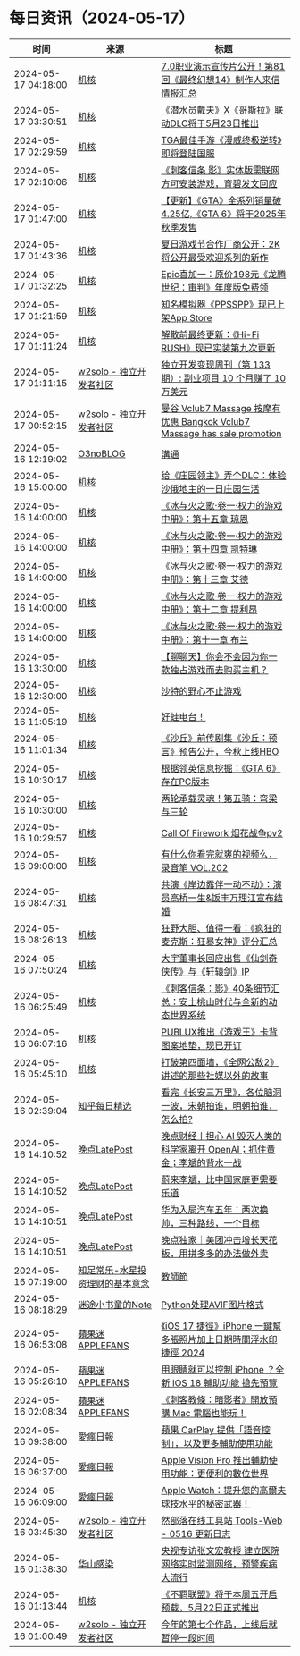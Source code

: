 ﻿# 每日资讯（2024-05-17）

|时间|来源|标题|
|---|---|---|
|2024-05-17 04:18:00|[机核](https://www.gcores.com/rss)|[7.0职业演示宣传片公开！第81回《最终幻想14》制作人来信情报汇总](https://www.gcores.com/articles/182010)|
|2024-05-17 03:30:51|[机核](https://www.gcores.com/rss)|[《潜水员戴夫》X《哥斯拉》联动DLC将于5月23日推出](https://www.gcores.com/articles/182019)|
|2024-05-17 02:29:59|[机核](https://www.gcores.com/rss)|[TGA最佳手游《漫威终极逆转》即将登陆国服](https://www.gcores.com/articles/182014)|
|2024-05-17 02:10:06|[机核](https://www.gcores.com/rss)|[《刺客信条 影》实体版需联网方可安装游戏，育碧发文回应](https://www.gcores.com/articles/182011)|
|2024-05-17 01:47:00|[机核](https://www.gcores.com/rss)|[【更新】《GTA》全系列销量破4.25亿,《GTA 6》将于2025年秋季发售](https://www.gcores.com/articles/182004)|
|2024-05-17 01:43:36|[机核](https://www.gcores.com/rss)|[夏日游戏节合作厂商公开：2K将公开最受欢迎系列的新作](https://www.gcores.com/articles/182008)|
|2024-05-17 01:32:25|[机核](https://www.gcores.com/rss)|[Epic喜加一：原价198元《龙腾世纪：审判》年度版免费领](https://www.gcores.com/articles/182009)|
|2024-05-17 01:21:59|[机核](https://www.gcores.com/rss)|[知名模拟器《PPSSPP》现已上架App Store](https://www.gcores.com/articles/182007)|
|2024-05-17 01:11:24|[机核](https://www.gcores.com/rss)|[解散前最终更新：《Hi-Fi RUSH》现已实装第九次更新](https://www.gcores.com/articles/182005)|
|2024-05-17 01:11:15|[w2solo - 独立开发者社区](https://w2solo.com/topics/feed)|[独立开发变现周刊（第 133 期）: 副业项目 10 个月赚了 10 万美元](https://w2solo.com/topics/4628)|
|2024-05-17 00:52:15|[w2solo - 独立开发者社区](https://w2solo.com/topics/feed)|[曼谷 Vclub7 Massage 按摩有优惠 Bangkok Vclub7 Massage has sale promotion ](https://w2solo.com/topics/4627)|
|2024-05-16 12:19:02|[O3noBLOG](https://feeds.feedburner.com/othree)|[溝通](https://blog.othree.net/log/2024/05/16/communication/)|
|2024-05-16 15:00:00|[机核](https://www.gcores.com/rss)|[给《庄园领主》弄个DLC：体验沙俄地主的一日庄园生活](https://www.gcores.com/radios/181618)|
|2024-05-16 14:00:00|[机核](https://www.gcores.com/rss)|[《冰与火之歌·卷一·权力的游戏 中册》：第十五章 琼恩](https://www.gcores.com/radios/181783)|
|2024-05-16 14:00:00|[机核](https://www.gcores.com/rss)|[《冰与火之歌·卷一·权力的游戏 中册》：第十四章 凯特琳](https://www.gcores.com/radios/181782)|
|2024-05-16 14:00:00|[机核](https://www.gcores.com/rss)|[《冰与火之歌·卷一·权力的游戏 中册》：第十三章 艾德](https://www.gcores.com/radios/181781)|
|2024-05-16 14:00:00|[机核](https://www.gcores.com/rss)|[《冰与火之歌·卷一·权力的游戏 中册》：第十二章 提利昂](https://www.gcores.com/radios/181780)|
|2024-05-16 14:00:00|[机核](https://www.gcores.com/rss)|[《冰与火之歌·卷一·权力的游戏 中册》：第十一章 布兰](https://www.gcores.com/radios/181779)|
|2024-05-16 13:30:00|[机核](https://www.gcores.com/rss)|[【聊聊天】你会不会因为你一款独占游戏而去购买主机？](https://www.gcores.com/articles/181986)|
|2024-05-16 12:30:00|[机核](https://www.gcores.com/rss)|[沙特的野心不止游戏](https://www.gcores.com/articles/181993)|
|2024-05-16 11:05:19|[机核](https://www.gcores.com/rss)|[好蛙电台！](https://www.gcores.com/videos/181988)|
|2024-05-16 11:01:34|[机核](https://www.gcores.com/rss)|[《沙丘》前传剧集《沙丘：预言》预告公开，今秋上线HBO](https://www.gcores.com/articles/181987)|
|2024-05-16 10:30:17|[机核](https://www.gcores.com/rss)|[根据领英信息挖掘：《GTA 6》存在PC版本](https://www.gcores.com/articles/181985)|
|2024-05-16 10:30:00|[机核](https://www.gcores.com/rss)|[两轮承载灵魂！第五骑：弯梁与三轮](https://www.gcores.com/videos/181691)|
|2024-05-16 10:29:57|[机核](https://www.gcores.com/rss)|[Call Of Firework 烟花战争pv2](https://www.gcores.com/videos/181982)|
|2024-05-16 09:00:00|[机核](https://www.gcores.com/rss)|[有什么你看完就爽的视频么，录音笔 VOL.202](https://www.gcores.com/radios/181979)|
|2024-05-16 08:47:31|[机核](https://www.gcores.com/rss)|[共演《岸边露伴一动不动》：演员高桥一生&饭丰万理江宣布结婚](https://www.gcores.com/articles/181980)|
|2024-05-16 08:26:13|[机核](https://www.gcores.com/rss)|[狂野大胆、值得一看：《疯狂的麦克斯：狂暴女神》评分汇总](https://www.gcores.com/articles/181978)|
|2024-05-16 07:50:24|[机核](https://www.gcores.com/rss)|[大宇董事长回应出售《仙剑奇侠传》与《轩辕剑》IP](https://www.gcores.com/articles/181975)|
|2024-05-16 06:25:49|[机核](https://www.gcores.com/rss)|[《刺客信条：影》40条细节汇总：安土桃山时代与全新的动态世界系统](https://www.gcores.com/articles/181967)|
|2024-05-16 06:07:16|[机核](https://www.gcores.com/rss)|[PUBLUX推出《游戏王》卡背图案地垫，现已开订](https://www.gcores.com/articles/181969)|
|2024-05-16 05:45:10|[机核](https://www.gcores.com/rss)|[打破第四面墙，《全网公敌2》讲述的那些社媒以外的故事](https://www.gcores.com/articles/181968)|
|2024-05-16 02:39:04|[知乎每日精选](https://www.zhihu.com/rss)|[看完《长安三万里》，各位脑洞一波，宋朝拍谁，明朝拍谁，怎么拍?](http://www.zhihu.com/question/613500879/answer/3141290416?utm_campaign=rss&utm_medium=rss&utm_source=rss&utm_content=title)|
|2024-05-16 14:10:52|[晚点LatePost](https://feedpress.me/wx-postlate)|[​晚点财经丨担心 AI 毁灭人类的科学家离开 OpenAI；抓住黄金；李斌的背水一战](http://mp.weixin.qq.com/s?__biz=MzU3Mjk1OTQ0Ng%3D%3D&mid=2247516158&idx=4&sn=eafb22fda5894aa5cfe65d471ab16e35)|
|2024-05-16 14:10:52|[晚点LatePost](https://feedpress.me/wx-postlate)|[蔚来李斌，比中国家庭更需要乐道](http://mp.weixin.qq.com/s?__biz=MzU3Mjk1OTQ0Ng%3D%3D&mid=2247516158&idx=3&sn=6c9435900a3319c1367abdb769929ec8)|
|2024-05-16 14:10:51|[晚点LatePost](https://feedpress.me/wx-postlate)|[华为入局汽车五年：两次换帅，三种路线，一个目标](http://mp.weixin.qq.com/s?__biz=MzU3Mjk1OTQ0Ng%3D%3D&mid=2247516158&idx=2&sn=c7e8b84df4db08d9587450752cd0e134)|
|2024-05-16 14:10:51|[晚点LatePost](https://feedpress.me/wx-postlate)|[晚点独家｜美团冲击增长天花板，用拼多多的办法做外卖](http://mp.weixin.qq.com/s?__biz=MzU3Mjk1OTQ0Ng%3D%3D&mid=2247516158&idx=1&sn=04a2153da563d4158ec5ea9ff96233b6)|
|2024-05-16 07:19:00|[知足常乐-水星投资理财的基本意念](http://mercurychong.blogspot.com/feeds/posts/default)|[教師節](http://mercurychong.blogspot.com/2024/05/blog-post_16.html)|
|2024-05-16 08:18:29|[迷途小书童的Note](https://xugaoxiang.com/feed)|[Python处理AVIF图片格式](https://xugaoxiang.com/2024/05/16/python-avif/)|
|2024-05-16 06:53:08|[蘋果迷 APPLEFANS](https://applefans.today/feed/)|[《iOS 17 捷徑》iPhone 一鍵幫多張照片加上日期時間浮水印捷徑 2024](https://applefans.today/ios-shortcuts-iphone-photo-time-stamp-2024/)|
|2024-05-16 05:26:10|[蘋果迷 APPLEFANS](https://applefans.today/feed/)|[用眼睛就可以控制 iPhone ？全新 iOS 18 輔助功能 搶先預覽](https://applefans.today/2024-05-ios-18-accessibility-features/)|
|2024-05-16 02:08:34|[蘋果迷 APPLEFANS](https://applefans.today/feed/)|[《刺客教條：暗影者》開放預購 Mac 電腦也能玩！](https://applefans.today/2024-05-assassins-creed-shadows-mac-november/)|
|2024-05-16 09:38:00|[愛瘋日報](http://www.iphonetaiwan.org/feeds/posts/default)|[蘋果 CarPlay 提供「語音控制」，以及更多輔助使用功能](https://www.iphonetaiwan.org/2024/05/apple-carplay-new-features.html)|
|2024-05-16 06:37:00|[愛瘋日報](http://www.iphonetaiwan.org/feeds/posts/default)|[Apple Vision Pro 推出輔助使用功能：更便利的數位世界](https://www.iphonetaiwan.org/2024/05/apple-visionos-assistive.html)|
|2024-05-16 06:09:00|[愛瘋日報](http://www.iphonetaiwan.org/feeds/posts/default)|[Apple Watch：提升您的高爾夫球技水平的秘密武器！](https://www.iphonetaiwan.org/2024/05/apple-watch-golf-companion.html)|
|2024-05-16 03:45:30|[w2solo - 独立开发者社区](https://w2solo.com/topics/feed)|[然部落在线工具站 Tools-Web - 0516 更新日志](https://w2solo.com/topics/4623)|
|2024-05-16 01:38:30|[华山感染](https://feedpress.me/wx-hsinfect)|[央视专访张文宏教授 建立医院网络实时监测网络，预警疾病大流行](http://mp.weixin.qq.com/s?__biz=Mzk0ODIzMjMxNQ%3D%3D&mid=2247502970&idx=1&sn=3843a575064c1a9f38fa10fba1a6941c)|
|2024-05-16 01:13:44|[机核](https://www.gcores.com/rss)|[《不羁联盟》将于本周五开启预载，5月22日正式推出](https://www.gcores.com/articles/181945)|
|2024-05-16 01:00:49|[w2solo - 独立开发者社区](https://w2solo.com/topics/feed)|[今年的第七个作品，上线后就暂停一段时间](https://w2solo.com/topics/4622)|
